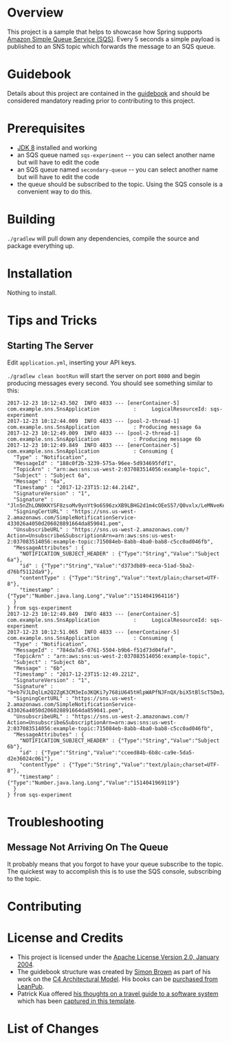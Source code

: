 # Overview
This project is a sample that helps to showcase how Spring supports [Amazon Simple Queue Service (SQS)](https://aws.amazon.com/sqs/).  Every 5 seconds a simple payload is published to an SNS topic which forwards the message to an SQS queue. 

# Guidebook
Details about this project are contained in the [guidebook](guidebook/guidebook.md) and should be considered mandatory reading prior to contributing to this project.

# Prerequisites
* [JDK 8](http://zulu.org/) installed and working
* an SQS queue named `sqs-experiment` -- you can select another name but will have to edit the code
* an SQS queue named `secondary-queue` -- you can select another name but will have to edit the code
* the queue should be subscribed to the topic.  Using the SQS console is a convenient way to do this.

# Building
`./gradlew` will pull down any dependencies, compile the source and package everything up.

# Installation
Nothing to install.

# Tips and Tricks
## Starting The Server
Edit `application.yml`, inserting your API keys.

`./gradlew clean bootRun` will start the server on port `8080` and begin producing messages every second. You should see something similar to this:

```
2017-12-23 10:12:43.502  INFO 4833 --- [enerContainer-5] com.example.sns.SnsApplication           :     LogicalResourceId: sqs-experiment
2017-12-23 10:12:44.009  INFO 4833 --- [pool-2-thread-1] com.example.sns.SnsApplication           : Producing message 6a
2017-12-23 10:12:49.009  INFO 4833 --- [pool-2-thread-1] com.example.sns.SnsApplication           : Producing message 6b
2017-12-23 10:12:49.849  INFO 4833 --- [enerContainer-5] com.example.sns.SnsApplication           : Consuming {
  "Type" : "Notification",
  "MessageId" : "188c0f2b-3239-575a-96ee-5d934695fdf1",
  "TopicArn" : "arn:aws:sns:us-west-2:037083514056:example-topic",
  "Subject" : "Subject 6a",
  "Message" : "6a",
  "Timestamp" : "2017-12-23T15:12:44.214Z",
  "SignatureVersion" : "1",
  "Signature" : "Jln5nZhLON0KKYSF8zsoMv9ynYt9o6S96zxXB9LBHG2d1m4cOEeS57/Q0vxlx/LeMNveKeUz4UtdlOG7+rqyThLdK5CrGjhIthzUS9Jte0V5B3FTgfwwjJZIQFAXAKZvDUFL5hBByMaAXt3ohkCvgM2KBeCgahsVn5zL9fj1znciuXelQSxvR/jOwdx2Fp8Lrw/RY3FfdPLawg5Sg+pwIQl4FG0bGgzShjpOA6gvwxg9aB1lWRBJulAuXrZfrN8i6vbr3aAXfOcv05c0DBiGxinnDsvh8BiMgB7h4JpLhDsSFJUg+X4c3z/CXedRQZrHUuXgyfJWvxRePr+hlZiQVw==",
  "SigningCertURL" : "https://sns.us-west-2.amazonaws.com/SimpleNotificationService-433026a4050d206028891664da859041.pem",
  "UnsubscribeURL" : "https://sns.us-west-2.amazonaws.com/?Action=Unsubscribe&SubscriptionArn=arn:aws:sns:us-west-2:037083514056:example-topic:715084eb-8abb-4ba0-bab8-c5cc0ad046fb",
  "MessageAttributes" : {
    "NOTIFICATION_SUBJECT_HEADER" : {"Type":"String","Value":"Subject 6a"},
    "id" : {"Type":"String","Value":"d373db89-eeca-51ad-5ba2-d76bf5112da9"},
    "contentType" : {"Type":"String","Value":"text/plain;charset=UTF-8"},
    "timestamp" : {"Type":"Number.java.lang.Long","Value":"1514041964116"}
  }
} from sqs-experiment
2017-12-23 10:12:49.849  INFO 4833 --- [enerContainer-5] com.example.sns.SnsApplication           :     LogicalResourceId: sqs-experiment
2017-12-23 10:12:51.065  INFO 4833 --- [enerContainer-5] com.example.sns.SnsApplication           : Consuming {
  "Type" : "Notification",
  "MessageId" : "784da7a5-0761-5504-b9b6-f51d73d04faf",
  "TopicArn" : "arn:aws:sns:us-west-2:037083514056:example-topic",
  "Subject" : "Subject 6b",
  "Message" : "6b",
  "Timestamp" : "2017-12-23T15:12:49.221Z",
  "SignatureVersion" : "1",
  "Signature" : "b+b7VJLDqlLm2Q2ZgK3CM3eIo3KQKi7y768iU645tHlpWAPfNJFnQX/biX5tBlScT5Dm3/WYb+iXmTNkwB9rBtx4yAR7rl8yJhz/C4XnGM4X9jLAMhwW1Dcbu7v1O0hghHG3L99FGKq5GX8htE84axvRFLIqaejiuBI+AUZc0b26VT4h9cMyeRD78+K1ymM7zljHK8U3UNLnZXVhssIeoMEb26xIsMsROvI04qfJWCDTvoyWdbM78n05zxgEV5r/UvHir5HA+/t4XO+kE2n1BIMledG0WTbe3q9lNkwg6lFnn7bCYq4W+iUa62v0f0x/hB4SvW8oh/WUdQww2ctwBg==",
  "SigningCertURL" : "https://sns.us-west-2.amazonaws.com/SimpleNotificationService-433026a4050d206028891664da859041.pem",
  "UnsubscribeURL" : "https://sns.us-west-2.amazonaws.com/?Action=Unsubscribe&SubscriptionArn=arn:aws:sns:us-west-2:037083514056:example-topic:715084eb-8abb-4ba0-bab8-c5cc0ad046fb",
  "MessageAttributes" : {
    "NOTIFICATION_SUBJECT_HEADER" : {"Type":"String","Value":"Subject 6b"},
    "id" : {"Type":"String","Value":"cceed84b-6b8c-ca9e-5da5-d2e36024c061"},
    "contentType" : {"Type":"String","Value":"text/plain;charset=UTF-8"},
    "timestamp" : {"Type":"Number.java.lang.Long","Value":"1514041969119"}
  }
} from sqs-experiment
```


# Troubleshooting
## Message Not Arriving On The Queue
It probably means that you forgot to have your queue subscribe to the topic.  The quickest way to accomplish this is to use the SQS console, subscribing to the topic. 

# Contributing

# License and Credits
* This project is licensed under the [Apache License Version 2.0, January 2004](http://www.apache.org/licenses/).
* The guidebook structure was created by [Simon Brown](http://simonbrown.je/) as part of his work on the [C4 Architectural Model](https://c4model.com/).  His books can be [purchased from LeanPub](https://leanpub.com/b/software-architecture).
* Patrick Kua offered [his thoughts on a travel guide to a software system](https://www.safaribooksonline.com/library/view/oreilly-software-architecture/9781491985274/video315451.html) which has been [captured in this template](travel-guide/travel-guide.md).

# List of Changes
